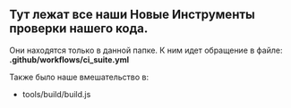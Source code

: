 ## Тут лежат все наши Новые Инструменты проверки нашего кода.

Они находятся только в данной папке. К ним идет обращение в файле: **.github/workflows/ci_suite.yml**

Также было наше вмешательство в:
- tools/build/build.js
